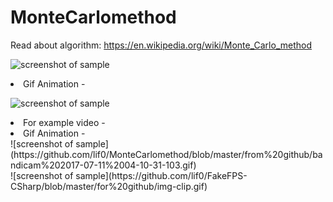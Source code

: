 
# MonteCarlomethod

Read about algorithm: https://en.wikipedia.org/wiki/Monte_Carlo_method<br>

![screenshot of sample](https://github.com/lif0/FakeFPS-CSharp/blob/master/for%20github/img.png)
<li>Gif Animation -


![screenshot of sample](https://github.com/lif0/FakeFPS-CSharp/blob/master/for%20github/img-clip.gif)
<li>For example video -






<li>Gif Animation -<br>
![screenshot of sample](https://github.com/lif0/MonteCarlomethod/blob/master/from%20github/bandicam%202017-07-11%2004-10-31-103.gif)<br>
![screenshot of sample](https://github.com/lif0/FakeFPS-CSharp/blob/master/for%20github/img-clip.gif)
